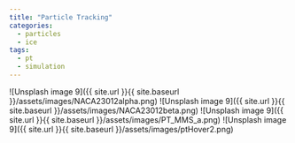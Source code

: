 ```yaml
---
title: "Particle Tracking"
categories:
  - particles
  - ice
tags:
  - pt
  - simulation
---
```


![Unsplash image 9]({{ site.url }}{{ site.baseurl }}/assets/images/NACA23012alpha.png)
![Unsplash image 9]({{ site.url }}{{ site.baseurl }}/assets/images/NACA23012beta.png)
![Unsplash image 9]({{ site.url }}{{ site.baseurl }}/assets/images/PT_MMS_a.png)
![Unsplash image 9]({{ site.url }}{{ site.baseurl }}/assets/images/ptHover2.png)
